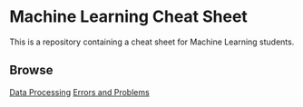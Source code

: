 # Machine Learning Cheat Sheet

This is a repository containing a cheat sheet for Machine Learning students.

## Browse

[Data Processing](https://github.com/jbmaene1998/ML_Cheat_Sheet/blob/b97b5cf747cbe49dc0eed262754ea0ee43351ae1/Data%20Processing/Cheatsheet.md)
[Errors and Problems](https://github.com/jbmaene1998/ML_Cheat_Sheet/blob/b97b5cf747cbe49dc0eed262754ea0ee43351ae1/Data%20Processing/Cheatsheet.md)

 

